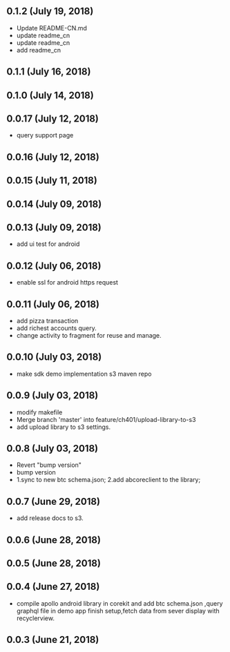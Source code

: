 ## 0.1.2 (July 19, 2018)
  - Update README-CN.md
  - update readme_cn
  - update readme_cn
  - add readme_cn

## 0.1.1 (July 16, 2018)


## 0.1.0 (July 14, 2018)


## 0.0.17 (July 12, 2018)
  - query support page

## 0.0.16 (July 12, 2018)


## 0.0.15 (July 11, 2018)


## 0.0.14 (July 09, 2018)


## 0.0.13 (July 09, 2018)
  - add ui test for android

## 0.0.12 (July 06, 2018)
  - enable ssl for android https request

## 0.0.11 (July 06, 2018)
  - add pizza transaction
  - add richest accounts query.
  - change activity to fragment for reuse and manage.

## 0.0.10 (July 03, 2018)
  - make sdk demo implementation s3 maven repo

## 0.0.9 (July 03, 2018)
  - modify makefile
  - Merge branch 'master' into feature/ch401/upload-library-to-s3
  - add upload library to s3 settings.

## 0.0.8 (July 03, 2018)
  - Revert "bump version"
  - bump version
  - 1.sync to new btc schema.json; 2.add abcoreclient to the library;

## 0.0.7 (June 29, 2018)
  - add release docs to s3.

## 0.0.6 (June 28, 2018)


## 0.0.5 (June 28, 2018)


## 0.0.4 (June 27, 2018)
  - compile apollo android library in corekit and add btc schema.json ,query graphql file in demo app finish setup,fetch data from sever display with recyclerview.

## 0.0.3 (June 21, 2018)






